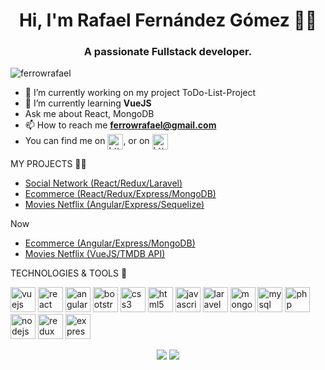 <h1 align="center">Hi, I'm Rafael Fernández Gómez 👨‍💻</h1>
<h3 align="center">A passionate Fullstack developer.</h3>

<p align="left"> <img src="https://komarev.com/ghpvc/?username=ferrowrafael" alt="ferrowrafael" /> </p>

- 🔭 I’m currently working on my project ToDo-List-Project 
- 🌱 I’m currently learning **VueJS**
- Ask me about React, MongoDB
- 📫 How to reach me **ferrowrafael@gmail.com**
- You can find me on <a href="https://twitter.com/ferrowrafael" target="blank"><img align="center" src="https://cdn.jsdelivr.net/npm/simple-icons@3.0.1/icons/twitter.svg" alt="https://twitter.com/ferrowrafael" height="25" width="25" /></a>, or on <a href="https://www.linkedin.com/in/rafael-fernandez-gomez-/" target="blank"><img align="center" src="https://cdn.jsdelivr.net/npm/simple-icons@3.0.1/icons/linkedin.svg" alt="https://www.linkedin.com/in/rafael-fernandez-gomez-/" height="25" width="25" /></a>

MY PROJECTS 👨‍🔬
  - <a href="https://github.com/FerrowRafael/GH-Proyecto3-RedSocial-Frontend">Social Network (React/Redux/Laravel)</a> 
  - <a href="https://github.com/FerrowRafael/GH-Proyecto2-Ecommerce-Frontend">Ecommerce (React/Redux/Express/MongoDB)</a> 
  - <a href="https://github.com/danielvazquezguerra/geekshubs-frontend-p6/tree/dev">Movies Netflix (Angular/Express/Sequelize)</a> 

  Now
  - <a href="https://github.com/FerrowRafael/Ecommerce-Angular/tree/dev">Ecommerce (Angular/Express/MongoDB)</a> 
  - <a href="https://github.com/FerrowRafael/Movies_VUE">Movies Netflix (VueJS/TMDB API)</a> 
  
TECHNOLOGIES & TOOLS 🔧 
<p align="left"><img src="https://devicons.github.io/devicon/devicon.git/icons/vuejs/vuejs-original-wordma
rk.svg" alt="vuejs" width="40" height="40"/> <img src="https://devicons.github.io/devicon/devicon.git/icons/react/react-original-wordmark.svg" alt="react" width="40" height="40"/> <img src="https://devicons.github.io/devicon/devicon.git/icons/angularjs/angularjs-original.svg" alt="angularjs" width="40" height="40"/> 
 <img src="https://devicons.github.io/devicon/devicon.git/icons/bootstrap/bootstrap-plain.svg" alt="bootstrap" width="40" height="40"/> 
 <img src="https://devicons.github.io/devicon/devicon.git/icons/css3/css3-original-wordmark.svg" alt="css3" width="40" height="40"/> 
 <img src="https://devicons.github.io/devicon/devicon.git/icons/html5/html5-original-wordmark.svg" alt="html5" width="40" height="40"/> 
 <img src="https://devicons.github.io/devicon/devicon.git/icons/javascript/javascript-original.svg" alt="javascript" width="40" height="40"/>
 <img src="https://devicons.github.io/devicon/devicon.git/icons/laravel/laravel-plain-wordmark.svg" alt="laravel" width="40" height="40"/> 
 <img src="https://devicons.github.io/devicon/devicon.git/icons/mongodb/mongodb-original-wordmark.svg" alt="mongodb" width="40" height="40"/>
 <img src="https://devicons.github.io/devicon/devicon.git/icons/mysql/mysql-original-wordmark.svg" alt="mysql" width="40" height="40"/> 
 <img src="https://devicons.github.io/devicon/devicon.git/icons/php/php-original.svg" alt="php" width="40" height="40"/> 
 <img src="https://devicons.github.io/devicon/devicon.git/icons/nodejs/nodejs-original-wordmark.svg" alt="nodejs" width="40" height="40"/> 
 <img src="https://devicons.github.io/devicon/devicon.git/icons/redux/redux-original.svg" alt="redux" width="40" height="40"/> 
 <img src="https://devicons.github.io/devicon/devicon.git/icons/express/express-original-wordmark.svg" alt="express" width="40" height="40"/></p><p align="center"> 
  
  
<img src="https://github-readme-stats.vercel.app/api?username=FerrowRafael&hide=contribs,issues">
<img src="https://github-readme-stats.vercel.app/api/top-langs/?username=FerrowRafael&layout=compact">


